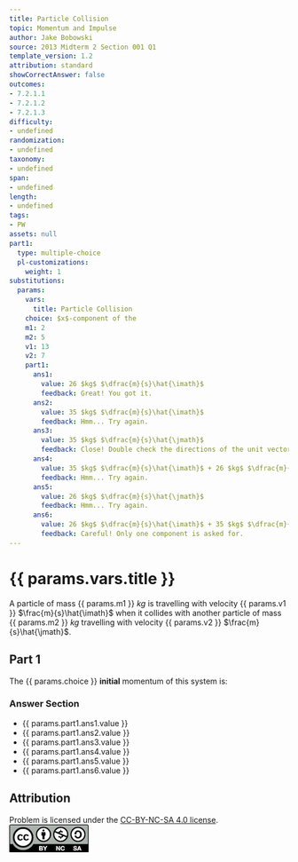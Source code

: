 ```yaml
---
title: Particle Collision
topic: Momentum and Impulse
author: Jake Bobowski
source: 2013 Midterm 2 Section 001 Q1
template_version: 1.2
attribution: standard
showCorrectAnswer: false
outcomes:
- 7.2.1.1
- 7.2.1.2
- 7.2.1.3
difficulty:
- undefined
randomization:
- undefined
taxonomy:
- undefined
span:
- undefined
length:
- undefined
tags:
- PW
assets: null
part1:
  type: multiple-choice
  pl-customizations:
    weight: 1
substitutions:
  params:
    vars:
      title: Particle Collision
    choice: $x$-component of the
    m1: 2
    m2: 5
    v1: 13
    v2: 7
    part1:
      ans1:
        value: 26 $kg$ $\dfrac{m}{s}\hat{\imath}$
        feedback: Great! You got it.
      ans2:
        value: 35 $kg$ $\dfrac{m}{s}\hat{\imath}$
        feedback: Hmm... Try again.
      ans3:
        value: 35 $kg$ $\dfrac{m}{s}\hat{\jmath}$
        feedback: Close! Double check the directions of the unit vectors.
      ans4:
        value: 35 $kg$ $\dfrac{m}{s}\hat{\imath}$ + 26 $kg$ $\dfrac{m}{s}\hat{\jmath}$
        feedback: Hmm... Try again.
      ans5:
        value: 26 $kg$ $\dfrac{m}{s}\hat{\jmath}$
        feedback: Hmm... Try again.
      ans6:
        value: 26 $kg$ $\dfrac{m}{s}\hat{\imath}$ + 35 $kg$ $\dfrac{m}{s}\hat{\jmath}$
        feedback: Careful! Only one component is asked for.
---
```

# {{ params.vars.title }}
A particle of mass {{ params.m1 }} $kg$ is travelling with velocity {{ params.v1 }} $\frac{m}{s}\hat{\imath}$ when it collides with another particle of mass {{ params.m2 }} $kg$ travelling with velocity {{ params.v2 }} $\frac{m}{s}\hat{\jmath}$.

## Part 1

The {{ params.choice }} **initial** momentum of this system is:

### Answer Section

- {{ params.part1.ans1.value }}
- {{ params.part1.ans2.value }}
- {{ params.part1.ans3.value }}
- {{ params.part1.ans4.value }}
- {{ params.part1.ans5.value }}
- {{ params.part1.ans6.value }}

## Attribution

Problem is licensed under the [CC-BY-NC-SA 4.0 license](https://creativecommons.org/licenses/by-nc-sa/4.0/).<br> ![The Creative Commons 4.0 license requiring attribution-BY, non-commercial-NC, and share-alike-SA license.](https://raw.githubusercontent.com/firasm/bits/master/by-nc-sa.png)
